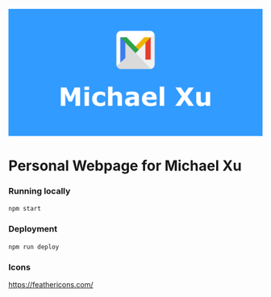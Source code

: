![Michael Xu](https://raw.githubusercontent.com/MiceXx/resume/master/src/images/m_back.png)

# Personal Webpage for Michael Xu

### Running locally

```
npm start
```

### Deployment

```
npm run deploy
```


### Icons

https://feathericons.com/